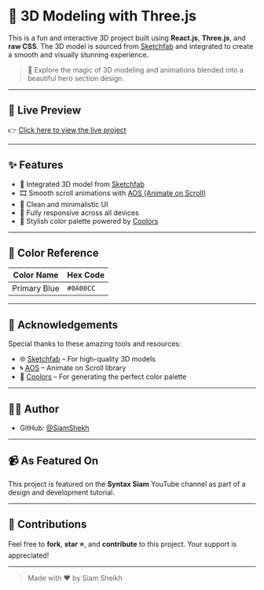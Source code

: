 # 🎨 3D Modeling with Three.js

This is a fun and interactive 3D project built using **React.js**, **Three.js**, and **raw CSS**. The 3D model is sourced from [Sketchfab](https://sketchfab.com/feed) and integrated to create a smooth and visually stunning experience.

> 🚀 Explore the magic of 3D modeling and animations blended into a beautiful hero section design.

---

## 🔗 Live Preview

👉 [Click here to view the live project](https://3d-model-psi.vercel.app/)

---

## ✨ Features

- 🎯 Integrated 3D model from [Sketchfab](https://sketchfab.com/feed)
- 🎞️ Smooth scroll animations with [AOS (Animate on Scroll)](https://github.com/michalsnik/aos)
- 🧼 Clean and minimalistic UI
- 📱 Fully responsive across all devices
- 🎨 Stylish color palette powered by [Coolors](https://coolors.co)

---

## 🎨 Color Reference

| Color Name    | Hex Code |
|---------------|----------|
| Primary Blue  | `#0A00CC` |

---

## 🙌 Acknowledgements

Special thanks to these amazing tools and resources:

- 🌐 [Sketchfab](https://sketchfab.com) – For high-quality 3D models
- 🌀 [AOS](https://github.com/michalsnik/aos) – Animate on Scroll library
- 🎨 [Coolors](https://coolors.co) – For generating the perfect color palette

---

## 👨‍💻 Author

- GitHub: [@SiamShekh](https://github.com/SiamShekh)

---

## 📹 As Featured On

This project is featured on the **Syntax Siam** YouTube channel as part of a design and development tutorial.

---

## 🤝 Contributions

Feel free to **fork**, **star ⭐**, and **contribute** to this project. Your support is appreciated!

---

> Made with ❤️ by Siam Sheikh

